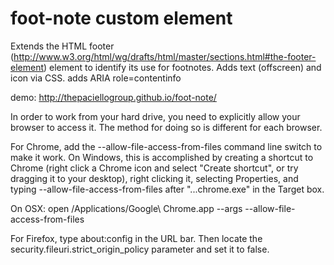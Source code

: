 foot-note custom element
========================

Extends the HTML footer (http://www.w3.org/html/wg/drafts/html/master/sections.html#the-footer-element) element to identify its use for footnotes. Adds text (offscreen) and icon via CSS. adds ARIA role=contentinfo

demo: http://thepaciellogroup.github.io/foot-note/

In order to work from your hard drive, you need to explicitly allow your browser to access it. The method for doing so is different for each browser.

For Chrome, add the --allow-file-access-from-files command line switch to make it work. On Windows, this is accomplished by creating a shortcut to Chrome (right click a Chrome icon and select "Create shortcut", or try dragging it to your desktop), right clicking it, selecting Properties, and typing --allow-file-access-from-files after "...chrome.exe" in the Target box.

On OSX: open /Applications/Google\ Chrome.app --args --allow-file-access-from-files

For Firefox, type about:config in the URL bar. Then locate the security.fileuri.strict_origin_policy parameter and set it to false.
